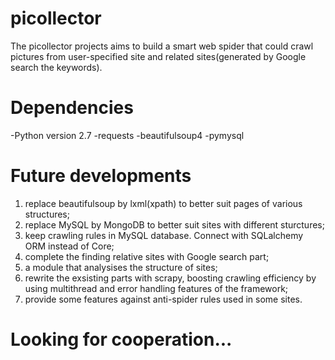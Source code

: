 # picollector
The picollector projects aims to build a smart web spider that could crawl pictures from user-specified site and related sites(generated by Google search the keywords).

# Dependencies
-Python version 2.7
-requests
-beautifulsoup4
-pymysql

# Future developments
1. replace beautifulsoup by lxml(xpath) to better suit pages of various structures;
2. replace MySQL by MongoDB to better suit sites with different sturctures;
3. keep crawling rules in MySQL database. Connect with SQLalchemy ORM instead of Core;
4. complete the finding relative sites with Google search part;
5. a module that analysises the structure of sites;
6. rewrite the exsisting parts with scrapy, boosting crawling efficiency by using multithread and error handling features of the framework;
7. provide some features against anti-spider rules used in some sites.

# Looking for cooperation...
